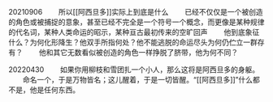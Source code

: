 20210906
　　所以[[阿西旦多]]实际上到底是什么
　　已经不仅仅是一个被创造的角色或被捕捉的意象，甚至已经不完全是一个符号一个概念，而更像是某种规律的代名词，某种人类命运的昭示，某种亘古最初传来的空旷回声
　　他到底象征什么？为何化形降生？他双手所指何处？他不能逃脱的命运尽头为何仍伫立一群存有？
　　他和其它无数看似被创造的角色一样挣脱了脐带，他为何不同？

20220430
　　如果你用柳枝和雪团扎一个小人，那么这将是阿西旦多的身躯。
　　命名一个，于是万物皆名；这儿醒着，于是一切皆醒。“[[阿西旦多]]”什么都不是，他是任何东西。